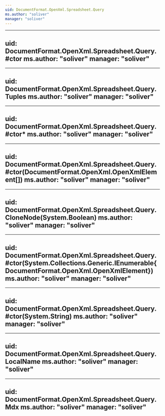 ```yaml
---
uid: DocumentFormat.OpenXml.Spreadsheet.Query
ms.author: "soliver"
manager: "soliver"
---
```


---
uid: DocumentFormat.OpenXml.Spreadsheet.Query.#ctor
ms.author: "soliver"
manager: "soliver"
---

---
uid: DocumentFormat.OpenXml.Spreadsheet.Query.Tuples
ms.author: "soliver"
manager: "soliver"
---

---
uid: DocumentFormat.OpenXml.Spreadsheet.Query.#ctor*
ms.author: "soliver"
manager: "soliver"
---

---
uid: DocumentFormat.OpenXml.Spreadsheet.Query.#ctor(DocumentFormat.OpenXml.OpenXmlElement[])
ms.author: "soliver"
manager: "soliver"
---

---
uid: DocumentFormat.OpenXml.Spreadsheet.Query.CloneNode(System.Boolean)
ms.author: "soliver"
manager: "soliver"
---

---
uid: DocumentFormat.OpenXml.Spreadsheet.Query.#ctor(System.Collections.Generic.IEnumerable{DocumentFormat.OpenXml.OpenXmlElement})
ms.author: "soliver"
manager: "soliver"
---

---
uid: DocumentFormat.OpenXml.Spreadsheet.Query.#ctor(System.String)
ms.author: "soliver"
manager: "soliver"
---

---
uid: DocumentFormat.OpenXml.Spreadsheet.Query.LocalName
ms.author: "soliver"
manager: "soliver"
---

---
uid: DocumentFormat.OpenXml.Spreadsheet.Query.Mdx
ms.author: "soliver"
manager: "soliver"
---
